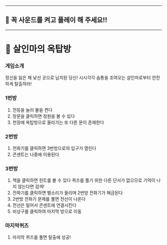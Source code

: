 * * *
## :musical_score: 꼭 사운드를 켜고 플레이 해 주세요!!
* * *

# :hocho: 살인마의 옥탑방

### 게임소개

정신을 잃은 채 낯선 곳으로 납치된 당신!
시시각각 숨통을 조여오는 살인마로부터 안전하게 탈출하라!

### 1번방

1. 전등을 눌러 불을 켠다
2. 창문을 클릭하면 정원을 볼 수 있다
3. 천장에 옥탑방으로 올라가는 또 다른 문이 존재한다

### 2번방

1. 전화기를 클릭하면 3번방으로의 입구가 열린다
2. 콘센트는 나중에 이용된다

### 3번방

1. 책을 클릭하면 힌트를 볼 수 있다
퀴즈를 풀기 위한 다른 단서가 없으므로 기억이 나지 않는다면
검색!
2. 전화기를 클릭하면 벨소리가 들리며 2번방 전화기가 해금된다
3. 2번방 전화기 문제를 풀면 전선이 나온다
4. 전선은 밀어서 콘센트에 연결시킨다
5. 비상구를 클릭하여 마지막 방으로 이동

### 마지막퀴즈

1. 마지막 퀴즈를 풀면 탈출에 성공!


